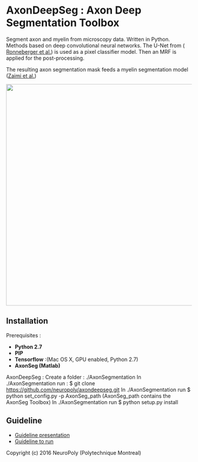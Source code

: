 # AxonDeepSeg : Axon Deep Segmentation Toolbox
Segment axon and myelin from microscopy data. Written in Python.
Methods based on deep convolutional neural networks.
The U-Net from ([ Ronneberger et al.](https://arxiv.org/abs/1505.04597)) is used as a pixel classifier model.
Then an MRF is applied for the post-processing.

The resulting axon segmentation mask feeds a myelin segmentation model ([Zaimi et al.](http://journal.frontiersin.org/article/10.3389/fninf.2016.00037/full))

<img src="https://github.com/vherman3/AxonSegmentation/blob/master/doc/schema.jpg" width="600px" align="middle" />

## Installation
Prerequisites : 
  * **Python 2.7**
  * **PIP** 
  * **Tensorflow** :(Mac OS X, GPU enabled, Python 2.7)
  * **AxonSeg (Matlab)**

AxonDeepSeg :
Create a folder : ./AxonSegmentation
In ./AxonSegmentation run : $ git clone https://github.com/neuropoly/axondeepseg.git
In ./AxonSegmentation run  $ python set_config.py -p AxonSeg_path (AxonSeg_path contains the AxonSeg Toolbox) 
In ./AxonSegmentation run $ python setup.py install

## Guideline
* [Guideline presentation](https://docs.google.com/presentation/d/1gtp8UiqJJF7pRaBctTryoGQPACMeu29DhCMYn6k6PXQ/edit?usp=sharing)
* [Guideline to run](https://github.com/vherman3/AxonSegmentation/blob/master/guideline.py)


Copyright (c) 2016 NeuroPoly (Polytechnique Montreal)
